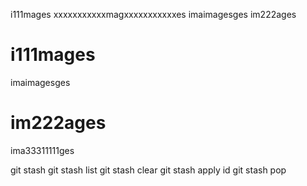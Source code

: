 i111mages
xxxxxxxxxxxmagxxxxxxxxxxxes
imaimagesges
im222ages
# i111mages
imaimagesges
# im222ages
ima33311111ges




git stash 
git stash list
git stash clear
git stash apply id 
git stash pop

